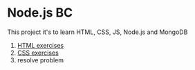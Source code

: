 # Node.js BC

This project it's to learn HTML, CSS, JS, Node.js and MongoDB

1. [HTML exercises](html)
2. [CSS  exercises](css)
3. resolve problem
